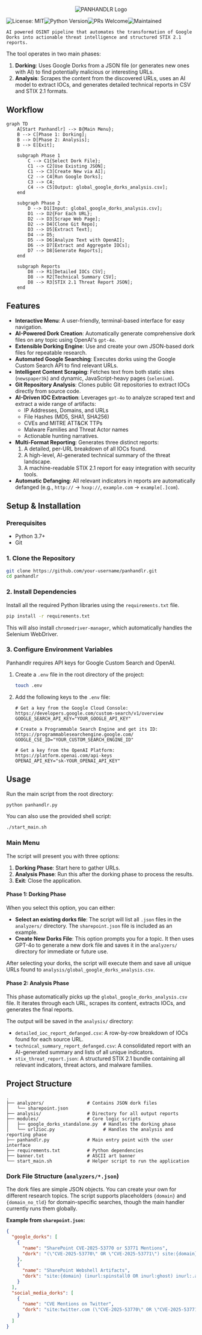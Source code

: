 <p align="center">
  <img src="https://raw.githubusercontent.com/haKC-ai/panhandlr/main/res/images/PANHANDLR.png" alt="PANHANDLR Logo">
</p>


![License: MIT](https://img.shields.io/badge/License-MIT-yellow.svg)![Python Version](https://img.shields.io/badge/python-3.7+-blue.svg)![PRs Welcome](https://img.shields.io/badge/PRs-welcome-brightgreen.svg)![Maintained](https://img.shields.io/badge/Maintained%3F-yes-green.svg)

`AI powered OSINT pipeline that automates the transformation of Google Dorks into actionable threat intelligence and structured STIX 2.1 reports.`

The tool operates in two main phases:
1.  **Dorking**: Uses Google Dorks from a JSON file (or generates new ones with AI) to find potentially malicious or interesting URLs.
2.  **Analysis**: Scrapes the content from the discovered URLs, uses an AI model to extract IOCs, and generates detailed technical reports in CSV and STIX 2.1 formats.

## Workflow

```mermaid
graph TD
    A[Start Panhandlr] --> B{Main Menu};
    B --> C[Phase 1: Dorking];
    B --> D[Phase 2: Analysis];
    B --> E[Exit];

    subgraph Phase 1
        C --> C1{Select Dork File};
        C1 --> C2[Use Existing JSON];
        C1 --> C3[Create New via AI];
        C2 --> C4[Run Google Dorks];
        C3 --> C4;
        C4 --> C5[Output: global_google_dorks_analysis.csv];
    end

    subgraph Phase 2
        D --> D1[Input: global_google_dorks_analysis.csv];
        D1 --> D2{For Each URL};
        D2 --> D3[Scrape Web Page];
        D2 --> D4[Clone Git Repo];
        D3 --> D5[Extract Text];
        D4 --> D5;
        D5 --> D6[Analyze Text with OpenAI];
        D6 --> D7[Extract and Aggregate IOCs];
        D7 --> D8[Generate Reports];
    end

    subgraph Reports
        D8 --> R1[Detailed IOCs CSV];
        D8 --> R2[Technical Summary CSV];
        D8 --> R3[STIX 2.1 Threat Report JSON];
    end

```

## Features

-   **Interactive Menu**: A user-friendly, terminal-based interface for easy navigation.
-   **AI-Powered Dork Creation**: Automatically generate comprehensive dork files on any topic using OpenAI's `gpt-4o`.
-   **Extensible Dorking Engine**: Use and create your own JSON-based dork files for repeatable research.
-   **Automated Google Searching**: Executes dorks using the Google Custom Search API to find relevant URLs.
-   **Intelligent Content Scraping**: Fetches text from both static sites (`newspaper3k`) and dynamic, JavaScript-heavy pages (`selenium`).
-   **Git Repository Analysis**: Clones public Git repositories to extract IOCs directly from source code.
-   **AI-Driven IOC Extraction**: Leverages `gpt-4o` to analyze scraped text and extract a wide range of artifacts:
    -   IP Addresses, Domains, and URLs
    -   File Hashes (MD5, SHA1, SHA256)
    -   CVEs and MITRE ATT&CK TTPs
    -   Malware Families and Threat Actor names
    -   Actionable hunting narratives.
-   **Multi-Format Reporting**: Generates three distinct reports:
    1.  A detailed, per-URL breakdown of all IOCs found.
    2.  A high-level, AI-generated technical summary of the threat landscape.
    3.  A machine-readable STIX 2.1 report for easy integration with security tools.
-   **Automatic Defanging**: All relevant indicators in reports are automatically defanged (e.g., `http://` -> `hxxp://`, `example.com` -> `example[.]com`).

## Setup & Installation

### Prerequisites
- Python 3.7+
- Git

### 1. Clone the Repository

```bash
git clone https://github.com/your-username/panhandlr.git
cd panhandlr
```

### 2. Install Dependencies

Install all the required Python libraries using the `requirements.txt` file.

```bash
pip install -r requirements.txt
```

This will also install `chromedriver-manager`, which automatically handles the Selenium WebDriver.

### 3. Configure Environment Variables

Panhandlr requires API keys for Google Custom Search and OpenAI.

1.  Create a `.env` file in the root directory of the project:
    ```bash
    touch .env
    ```
2.  Add the following keys to the `.env` file:

    ```env
    # Get a key from the Google Cloud Console: https://developers.google.com/custom-search/v1/overview
    GOOGLE_SEARCH_API_KEY="YOUR_GOOGLE_API_KEY"

    # Create a Programmable Search Engine and get its ID: https://programmablesearchengine.google.com/
    GOOGLE_CSE_ID="YOUR_CUSTOM_SEARCH_ENGINE_ID"

    # Get a key from the OpenAI Platform: https://platform.openai.com/api-keys
    OPENAI_API_KEY="sk-YOUR_OPENAI_API_KEY"
    ```

##  Usage

Run the main script from the root directory:

```bash
python panhandlr.py
```
You can also use the provided shell script:
```bash
./start_main.sh
```

### Main Menu

The script will present you with three options:

1.  **Dorking Phase**: Start here to gather URLs.
2.  **Analysis Phase**: Run this after the dorking phase to process the results.
3.  **Exit**: Close the application.

#### Phase 1: Dorking Phase

When you select this option, you can either:
- **Select an existing dorks file**: The script will list all `.json` files in the `analyzers/` directory. The `sharepoint.json` file is included as an example.
- **Create New Dorks File**: This option prompts you for a topic. It then uses GPT-4o to generate a new dork file and saves it in the `analyzers/` directory for immediate or future use.

After selecting your dorks, the script will execute them and save all unique URLs found to `analysis/global_google_dorks_analysis.csv`.

#### Phase 2: Analysis Phase

This phase automatically picks up the `global_google_dorks_analysis.csv` file. It iterates through each URL, scrapes its content, extracts IOCs, and generates the final reports.

The output will be saved in the `analysis/` directory:
-   `detailed_ioc_report_defanged.csv`: A row-by-row breakdown of IOCs found for each source URL.
-   `technical_summary_report_defanged.csv`: A consolidated report with an AI-generated summary and lists of all unique indicators.
-   `stix_threat_report.json`: A structured STIX 2.1 bundle containing all relevant indicators, threat actors, and malware families.

## Project Structure

```
.
├── analyzers/                # Contains JSON dork files
│   └── sharepoint.json
├── analysis/                 # Directory for all output reports
├── modules/                  # Core logic scripts
│   ├── google_dorks_standalone.py  # Handles the dorking phase
│   └── url2ioc.py                  # Handles the analysis and reporting phase
├── panhandlr.py              # Main entry point with the user interface
├── requirements.txt          # Python dependencies
├── banner.txt                # ASCII art banner
└── start_main.sh             # Helper script to run the application
```

### Dork File Structure (`analyzers/*.json`)

The dork files are simple JSON objects. You can create your own for different research topics. The script supports placeholders `{domain}` and `{domain_no_tld}` for domain-specific searches, though the main handler currently runs them globally.

**Example from `sharepoint.json`:**
```json
{
  "google_dorks": [
    {
      "name": "SharePoint CVE-2025-53770 or 53771 Mentions",
      "dork": "(\"CVE-2025-53770\" OR \"CVE-2025-53771\") site:{domain}"
    },
    {
      "name": "SharePoint Webshell Artifacts",
      "dork": "site:{domain} (inurl:spinstall0 OR inurl:ghost) inurl:.aspx"
    }
  ],
  "social_media_dorks": [
    {
      "name": "CVE Mentions on Twitter",
      "dork": "site:twitter.com (\"CVE-2025-53770\" OR \"CVE-2025-53771\") sharepoint"
    }
  ]
}
```
